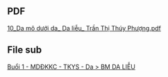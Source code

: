 ## PDF
[10_Da mô dưới da_ Da liễu_ Trần Thị Thúy Phượng.pdf](10_Da%20m%C3%B4%20d%C6%B0%E1%BB%9Bi%20da_%20Da%20li%E1%BB%85u_%20Tr%E1%BA%A7n%20Th%E1%BB%8B%20Th%C3%BAy%20Ph%C6%B0%E1%BB%A3ng.pdf)

## File sub
[Buổi 1 - MDĐKKC - TKYS - Da > BM DA LIỄU](../../Bu%E1%BB%95i%201%20-%20MD%C4%90KKC%20-%20TKYS%20-%20Da.md#BM%20DA%20LIỄU)